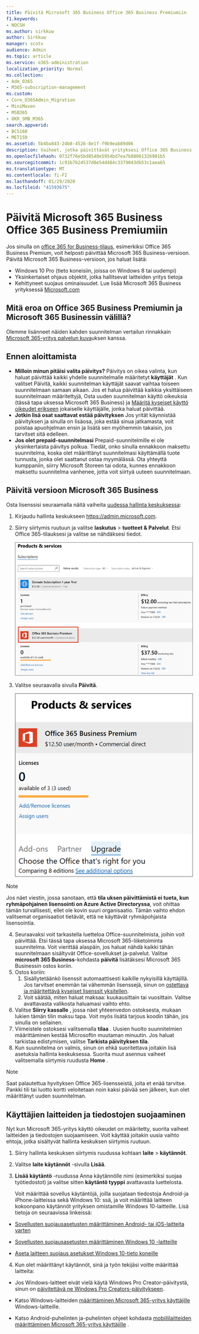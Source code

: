 ```yaml
---
title: Päivitä Microsoft 365 Business Office 365 Business Premiumiin
f1.keywords:
- NOCSH
ms.author: sirkkuw
author: Sirkkuw
manager: scotv
audience: Admin
ms.topic: article
ms.service: o365-administration
localization_priority: Normal
ms.collection:
- Adm_O365
- M365-subscription-management
ms.custom:
- Core_O365Admin_Migration
- MiniMaven
- MSB365
- OKR_SMB_M365
search.appverid:
- BCS160
- MET150
ms.assetid: 5b4ba843-24b8-4526-8e1f-f9b9eab89d06
description: Vaiheet, jotka päivittävät yrityksesi Office 365 Business Premiumiin Microsoft 365 Business-versioon.
ms.openlocfilehash: 0732f76e5bd8540e5954bd7ea7b88061326901b5
ms.sourcegitcommit: 1c91b7b24537d0e54d484c3379043db53c1aea65
ms.translationtype: MT
ms.contentlocale: fi-FI
ms.lasthandoff: 01/29/2020
ms.locfileid: "41593675"
---
```

# <a name="upgrade-to-microsoft-365-business-from-office-365-business-premium"></a>Päivitä Microsoft 365 Business Office 365 Business Premiumiin

Jos sinulla on [office 365 for Business-tilaus](https://products.office.com/compare-all-microsoft-office-products-4-column?activetab=tab:primaryr2), esimerkiksi Office 365 Business Premium, voit helposti päivittää Microsoft 365 Business-versioon. Päivitä Microsoft 365 Business-versioon, jos haluat lisätä: 
- Windows 10 Pro (tieto koneisiin, joissa on Windows 8 tai uudempi)
- Yksinkertaiset ohjaus objektit, jotka hallitsevat laitteiden yritys tietoja
- Kehittyneet suojaus ominaisuudet.
Lue lisää Microsoft 365 Business yrityksessä [Microsoft.com](https://www.microsoft.com/microsoft-365/business)

## <a name="whats-the-difference-between-office-365-business-premium-and-microsoft-365-business"></a>Mitä eroa on Office 365 Business Premiumin ja Microsoft 365 Businessin välillä?
Olemme lisänneet näiden kahden suunnitelman vertailun rinnakkain [Microsoft 365-yritys palvelun kuva](https://docs.microsoft.com/office365/servicedescriptions/microsoft-365-service-descriptions/microsoft-365-business-service-description)uksen kanssa. 

## <a name="before-you-get-started"></a>Ennen aloittamista

- **Milloin minun pitäisi valita päivitys?** Päivitys on oikea valinta, kun haluat päivittää kaikki yhdelle suunnitelmalle määritetyt **käyttäjät** . Kun valitset Päivitä, kaikki suunnitelman käyttäjät saavat vaihtaa toiseen suunnitelmaan samaan aikaan. Jos et halua päivittää kaikkia yksittäiseen suunnitelmaan määritettyjä, Osta uuden suunnitelman käyttö oikeuksia (tässä tapa uksessa Microsoft 365 Business) ja [Määritä kyseiset käyttö oikeudet erikseen](https://docs.microsoft.com/office365/admin/manage/assign-licenses-to-users) jokaiselle käyttäjälle, jonka haluat päivittää. 
- **Jotkin lisä osat saattavat estää päivityksen** Jos yrität käynnistää päivityksen ja sinulla on lisäosa, joka estää sinua jatkamasta, voit poistaa apuohjelman ensin ja lisätä sen myöhemmin takaisin, jos tarvitset sitä edelleen. 
- **Jos olet prepaid-suunnitelmasi** Prepaid-suunnitelmille ei ole yksinkertaista päivitys polkua. Tiedät, onko sinulla ennakkoon maksettu suunnitelma, koska olet määrittänyt suunnitelmasi käyttämällä tuote tunnusta, jonka olet saattanut ostaa myymälässä. Ota yhteyttä kumppaniin, siirry Microsoft Storeen tai odota, kunnes ennakkoon maksettu suunnitelma vanhenee, jotta voit siirtyä uuteen suunnitelmaan.

## <a name="upgrade-to-microsoft-365-business"></a>Päivitä versioon Microsoft 365 Business
Osta lisenssisi seuraamalla näitä vaiheita [uudessa hallinta keskuksessa](https://docs.microsoft.com/office365/admin/microsoft-365-admin-center-preview):
1. Kirjaudu hallinta keskukseen <a href="https://go.microsoft.com/fwlink/p/?linkid=837890" target="_blank">https://admin.microsoft.com</a>.
2. Siirry siirtymis ruutuun ja valitse **laskutus** \> **tuotteet & Palvelut**. Etsi Office 365-tilauksesi ja valitse se nähdäksesi tiedot. 

    ![Kuva kaappaus näyttää, miten voit etsiä ja valita tilauksesi hallinta keskuksessa.](media/FindYourSubscription.png)

3. Valitse seuraavalla sivulla **Päivitä**. 

      ![Kuva kaappaus näyttää, mistä voit valita päivityksen hallinta keskuksessa.](media/SelectUpgrade.png)

  > [!NOTE]
  > Jos näet viestin, jossa sanotaan, että **tila uksen päivittämistä ei tueta, kun ryhmäpohjainen lisensointi on Azure Active Directoryssa**, voit ohittaa tämän turvallisesti, ellet ole kovin suuri organisaatio. Tämän vaihto ehdon valitsemat organisaatiot tietävät, että ne käyttävät ryhmäpohjaista lisensointia.

4. Seuraavaksi voit tarkastella luetteloa Office-suunnitelmista, joihin voit päivittää. Etsi tässä tapa uksessa Microsoft 365-liiketoiminta suunnitelma. Voit vierittää alaspäin, jos haluat nähdä kaikki tähän suunnitelmaan sisältyvät Office-sovellukset ja-palvelut. Valitse **microsoft 365 Business**-kohdasta **päivitä** lisätäksesi Microsoft 365 Businessin ostos koriin.
5. Ostos koriin:
    1. Sisällytetäänkö lisenssit automaattisesti kaikille nykyisillä käyttäjillä. Jos tarvitset enemmän tai vähemmän lisenssejä, sinun on [ostettava ja määritettävä kyseiset lisenssit yksitellen](https://docs.microsoft.com/office365/admin/manage/assign-licenses-to-users).  
    2. Voit säätää, miten haluat maksaa: kuukausittain tai vuosittain. Valitse avattavasta valikosta haluamasi vaihto ehto.
6. Valitse **Siirry kassalle** , jossa näet yhteenvedon ostoksesta, mukaan lukien tämän tilin maksu tapa. Voit myös lisätä tarjous koodin tähän, jos sinulla on sellainen.
7. Viimeistele ostoksesi valitsemalla **tilaa** .
Uusien huolto suunnitelmien määrittäminen kestää Microsoftin muutaman minuutin. Jos haluat tarkistaa edistymisen, valitse **Tarkista päivityksen tila**. 
1. Kun suunnitelma on valmis, sinun on ehkä suoritettava joitakin lisä asetuksia hallinta keskuksessa. Suorita muut asennus vaiheet valitsemalla siirtymis ruudusta **Home** .

> [!NOTE]
> Saat palautettua hyvityksen Office 365-lisensseistä, joita et enää tarvitse. Pankki tili tai luotto kortti veloitetaan noin kaksi päivää sen jälkeen, kun olet määrittänyt uuden suunnitelman.
  
## <a name="protect-user-devices-and-files"></a>Käyttäjien laitteiden ja tiedostojen suojaaminen

Nyt kun Microsoft 365-yritys käyttö oikeudet on määritetty, suorita vaiheet laitteiden ja tiedostojen suojaamiseen. Voit käyttää joitakin uusia vaihto ehtoja, jotka sisältyvät hallinta keskuksen siirtymis ruutuun.
  
1. Siirry hallinta keskuksen siirtymis ruudussa kohtaan **laite** \> **käytännöt**.
    
2. Valitse **laite käytännöt** -sivulla **Lisää**.
    
3. **Lisää käytäntö** -ruudussa Anna käytännölle nimi (esimerkiksi suojaa työtiedostot) ja valitse sitten **käytäntö tyyppi** avattavasta luettelosta. 
    
    Voit määrittää sovellus käytäntöjä, joilla suojataan tiedostoja Android-ja iPhone-laitteissa sekä Windows 10: ssä, ja voit määrittää laitteen kokoonpano käytännöt yrityksen omistamille Windows 10-laitteille. Lisä tietoja on seuraavissa linkeissä:
    
  - [Sovellusten suojausasetusten määrittäminen Android- tai iOS-laitteita varten](app-protection-settings-for-android-and-ios.md)
    
  - [Sovellusten suojausasetusten määrittäminen Windows 10 -laitteille](protection-settings-for-windows-10-devices.md)
    
  - [Aseta laitteen suojaus asetukset Windows 10-tieto koneille](protection-settings-for-windows-10-pcs.md)
    
  
4. Kun olet määrittänyt käytännöt, sinä ja työn tekijäsi voitte määrittää laitteita:
    
  - Jos Windows-laitteet eivät vielä käytä Windows Pro Creator-päivitystä, sinun on [päivitettävä ne Windows Pro Creators-päivitykseen](upgrade-to-windows-pro-creators-update.md).
    
  - Katso Windows-laitteiden [määrittäminen Microsoft 365-yritys käyttäjille](set-up-windows-devices.md) Windows-laitteille. 
    
  - Katso Android-puhelinten ja-puhelinten ohjeet kohdasta [mobiililaitteiden määrittäminen Microsoft 365-yritys käyttäjille](set-up-mobile-devices.md) . 
